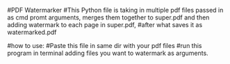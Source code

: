 #PDF Watermarker
#This Python file  is taking in multiple pdf files passed in as cmd promt arguments, merges them together to super.pdf and then adding watermark to each page in super.pdf,
#after what saves it as watermarked.pdf

#how to use:
#Paste this file in same dir with your pdf files
#run this program in terminal adding files you want to watermark as arguments.
